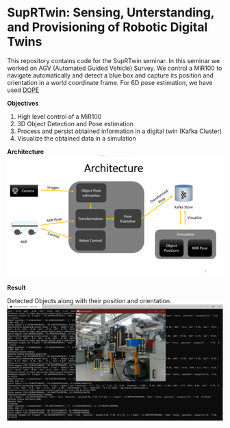 # SupRTwin: Sensing, Unterstanding, and Provisioning of Robotic Digital Twins

This repository contains code for the SupRTwin seminar. In this seminar we worked on AGV (Automated Guided Vehicle) Survey.
We control a MiR100 to navigate automatically and detect a blue box and capture its position and orientation in a world coordinate frame. For 6D pose estimation, we have used [DOPE](https://github.com/NVlabs/Deep_Object_Pose)

**Objectives**
1. High level control of a MiR100
2. 3D Object Detection and Pose estimation
3. Process and persist obtained information in a digital twin (Kafka Cluster)
4. Visualize the obtained data in a simulation

**Architecture**
![Architecture](./docs/images/architecture.png)

**Result**

Detected Objects along with their position and orientation.
![Objects](./docs/images/object_detection.jpg)


